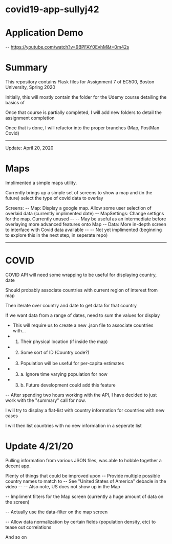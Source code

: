 # covid19-app-sullyj42

# Application Demo
-- https://youtube.com/watch?v=9BPFAY0EvhM&t=0m42s

# Summary
This repository contains Flask files for Assignment 7 of EC500, Boston University, Spring 2020

Initially, this will mostly contain the folder for the Udemy course detailing the basics of 

Once that course is partially completed, I will add new folders to detail the assignment completion

Once that is done, I will refactor into the proper branches (Map, PostMan Covid)

---
Update: April 20, 2020
# Maps

Implimented a simple maps utility.

Currently brings up a simple set of screens to show a map and (in the future) select the type of covid data to overlay

Screens: 
-- Map: Display a google map. Allow some user selection of overlaid data (currently implimented date)
-- MapSettings: Change settigns for the map. Currently unused
-- -- May be useful as an intermediate before overlaying more advanced features onto Map
-- Data: More in-depth screen to interface with Covid data available
-- -- Not yet implimented (beginning to explore this in the next step, in seperate repo)

---
# COVID

COVID API will need some wrapping to be useful for displaying country, date

Should probably associate countries with current region of interest from map

Then iterate over country and date to get data for that country

If we want data from a range of dates, need to sum the values for display

- This will require us to create a new .json file to associate countries with...
- 1. Their physical location (if inside the map)
- 2. Some sort of ID (Country code?)
- 3. Population will be useful for per-capita estimates
- 3. a. Ignore time varying population for now
- 3. b. Future development could add this feature

-- 
After spending two hours working with the API, I have decided to just work with the "summary" call for now.

I will try to display a flat-list with country information for countries with new cases

I will then list countries with no new information in a seperate list

# Update 4/21/20

Pulling information from various JSON files, was able to hobble together a decent app.

Plenty of things that could be improved upon
-- Provide multiple possible country names to match to
-- See "United States of America" debacle in the video
-- -- Also note, US does not show up in the Map

-- Impliment filters for the Map screen (currently a huge amount of data on the screen)

-- Actually use the data-filter on the map screen

-- Allow data normalization by certain fields (population density, etc) to tease out correlations

And so on
